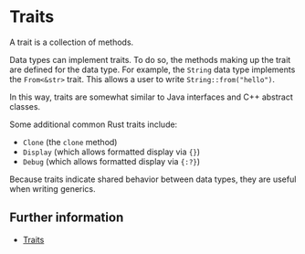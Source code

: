 # Traits

A trait is a collection of methods.

Data types can implement traits. To do so, the methods making up the trait are defined for the data type. For example, the `String` data type implements the `From<&str>` trait. This allows a user to write `String::from("hello")`.

In this way, traits are somewhat similar to Java interfaces and C++ abstract classes.

Some additional common Rust traits include:
- `Clone` (the `clone` method)
- `Display` (which allows formatted display via `{}`)
- `Debug` (which allows formatted display via `{:?}`)

Because traits indicate shared behavior between data types, they are useful when writing generics.


## Further information

- [Traits](https://doc.rust-lang.org/book/ch10-02-traits.html)
